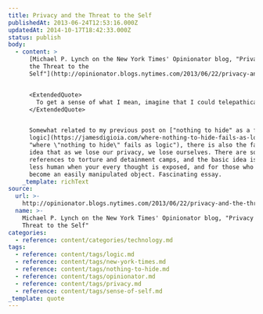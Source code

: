 ```yaml
---
title: Privacy and the Threat to the Self
publishedAt: 2013-06-24T12:53:16.000Z
updatedAt: 2014-10-17T18:42:33.000Z
status: publish
body:
  - content: >
      [Michael P. Lynch on the New York Times' Opinionator blog, "Privacy and
      the Threat to the
      Self"](http://opinionator.blogs.nytimes.com/2013/06/22/privacy-and-the-threat-to-the-self/?_r=2):


      <ExtendedQuote>
        To get a sense of what I mean, imagine that I could telepathically read all your conscious and unconscious thoughts and feelings -- I could know about them in as much detail as you know about them yourself -- and further, that you could not, in any way, control my access. You don't, in other words, share your thoughts with me; I take them. The power I would have over you would of course be immense. Not only could you not hide from me, I would know instantly a great amount about how the outside world affects you, what scares you, what makes you act in the ways you do. And that means I could not only know what you think, I could to a large extent control what you do.
      </ExtendedQuote>


      Somewhat related to my previous post on ["nothing to hide" as a failure of
      logic](https://jamesdigioia.com/where-nothing-to-hide-fails-as-logic/
      "where \"nothing to hide\" fails as logic"), there is also the fascinating
      idea that as we lose our privacy, we lose ourselves. There are some
      references to torture and detainment camps, and the basic idea is you are
      less human when your every thought is exposed, and for those who know, you
      become an easily manipulated object. Fascinating essay.
    _template: richText
source:
  url: >-
    http://opinionator.blogs.nytimes.com/2013/06/22/privacy-and-the-threat-to-the-self/?_r=2
  name: >-
    Michael P. Lynch on the New York Times' Opinionator blog, "Privacy and the
    Threat to the Self"
categories:
  - reference: content/categories/technology.md
tags:
  - reference: content/tags/logic.md
  - reference: content/tags/new-york-times.md
  - reference: content/tags/nothing-to-hide.md
  - reference: content/tags/opinionator.md
  - reference: content/tags/privacy.md
  - reference: content/tags/sense-of-self.md
_template: quote
---
```



